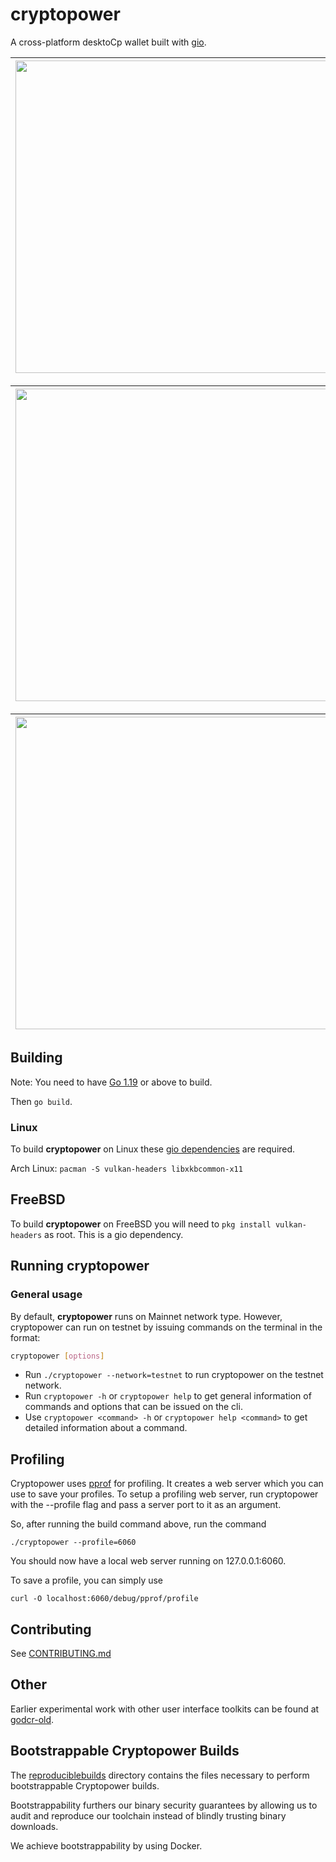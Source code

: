 # cryptopower

A cross-platform desktoCp wallet built with [gio](https://gioui.org/).

| <img src="https://github.com/crypto-power/cryptopower/assets/25265396/0e738538-6a1f-4a96-8f34-dd478c4c878a" width="500">|<img src="https://github.com/crypto-power/cryptopower/assets/25265396/72946cbc-39da-4ff8-90c0-d3975640c25a" width="500"> |
|-|-|

| <img src="https://github.com/crypto-power/cryptopower/assets/25265396/f799da72-3f15-44a3-acca-2f454d0aa4ae" width="500">|<img src="https://github.com/crypto-power/cryptopower/assets/25265396/e0e0468a-a5bf-4ea0-a2d6-458bff1d6fcd" width="500"> |
|-|-|

| <img src="https://github.com/crypto-power/cryptopower/assets/25265396/a1746066-ab3c-46b5-a768-f19f427f44b4" width="500">|<img src="https://github.com/crypto-power/cryptopower/assets/25265396/16decf32-7855-4b98-aac8-c55748b8e14d" width="500"> |
|-|-|


## Building

Note: You need to have [Go 1.19](https://golang.org/dl/) or above to build.

Then `go build`.

### Linux

To build **cryptopower** on Linux these [gio dependencies](https://gioui.org/doc/install/linux) are required.

Arch Linux:
`pacman -S vulkan-headers libxkbcommon-x11`

## FreeBSD

To build **cryptopower** on FreeBSD you will need to `pkg install vulkan-headers` as root. This is a gio dependency.

## Running cryptopower

### General usage

By default, **cryptopower** runs on Mainnet network type. However, cryptopower can run on testnet by issuing commands on the terminal in the format:

```bash
cryptopower [options]
```

- Run `./cryptopower --network=testnet` to run cryptopower on the testnet network.
- Run `cryptopower -h` or `cryptopower help` to get general information of commands and options that can be issued on the cli.
- Use `cryptopower <command> -h` or `cryptopower help <command>` to get detailed information about a command.

## Profiling

Cryptopower uses [pprof](https://github.com/google/pprof) for profiling. It creates a web server which you can use to save your profiles. To setup a profiling web server, run cryptopower with the --profile flag and pass a server port to it as an argument.

So, after running the build command above, run the command

`./cryptopower --profile=6060`

You should now have a local web server running on 127.0.0.1:6060.

To save a profile, you can simply use

`curl -O localhost:6060/debug/pprof/profile`

## Contributing

See [CONTRIBUTING.md](https://github.com/crypto-power/cryptopower/blob/master/.gitlab/ci/CONTRIBUTING.md)

## Other

Earlier experimental work with other user interface toolkits can be found at [godcr-old](https://github.com/raedahgroup/godcr-old).

## Bootstrappable Cryptopower Builds

The [reproduciblebuilds](https://github.com/crypto-power/cryptopower/tree/master/reproduciblebuilds) directory contains the files necessary to perform bootstrappable Cryptopower builds.

Bootstrappability furthers our binary security guarantees by allowing us to audit and reproduce our toolchain instead of blindly trusting binary downloads.

We achieve bootstrappability by using Docker.
